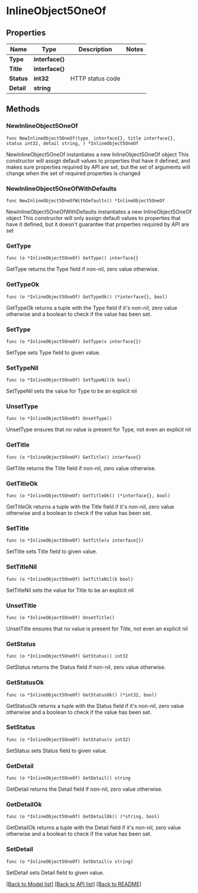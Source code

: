 # InlineObject5OneOf

## Properties

Name | Type | Description | Notes
------------ | ------------- | ------------- | -------------
**Type** | **interface{}** |  | 
**Title** | **interface{}** |  | 
**Status** | **int32** | HTTP status code | 
**Detail** | **string** |  | 

## Methods

### NewInlineObject5OneOf

`func NewInlineObject5OneOf(type_ interface{}, title interface{}, status int32, detail string, ) *InlineObject5OneOf`

NewInlineObject5OneOf instantiates a new InlineObject5OneOf object
This constructor will assign default values to properties that have it defined,
and makes sure properties required by API are set, but the set of arguments
will change when the set of required properties is changed

### NewInlineObject5OneOfWithDefaults

`func NewInlineObject5OneOfWithDefaults() *InlineObject5OneOf`

NewInlineObject5OneOfWithDefaults instantiates a new InlineObject5OneOf object
This constructor will only assign default values to properties that have it defined,
but it doesn't guarantee that properties required by API are set

### GetType

`func (o *InlineObject5OneOf) GetType() interface{}`

GetType returns the Type field if non-nil, zero value otherwise.

### GetTypeOk

`func (o *InlineObject5OneOf) GetTypeOk() (*interface{}, bool)`

GetTypeOk returns a tuple with the Type field if it's non-nil, zero value otherwise
and a boolean to check if the value has been set.

### SetType

`func (o *InlineObject5OneOf) SetType(v interface{})`

SetType sets Type field to given value.


### SetTypeNil

`func (o *InlineObject5OneOf) SetTypeNil(b bool)`

 SetTypeNil sets the value for Type to be an explicit nil

### UnsetType
`func (o *InlineObject5OneOf) UnsetType()`

UnsetType ensures that no value is present for Type, not even an explicit nil
### GetTitle

`func (o *InlineObject5OneOf) GetTitle() interface{}`

GetTitle returns the Title field if non-nil, zero value otherwise.

### GetTitleOk

`func (o *InlineObject5OneOf) GetTitleOk() (*interface{}, bool)`

GetTitleOk returns a tuple with the Title field if it's non-nil, zero value otherwise
and a boolean to check if the value has been set.

### SetTitle

`func (o *InlineObject5OneOf) SetTitle(v interface{})`

SetTitle sets Title field to given value.


### SetTitleNil

`func (o *InlineObject5OneOf) SetTitleNil(b bool)`

 SetTitleNil sets the value for Title to be an explicit nil

### UnsetTitle
`func (o *InlineObject5OneOf) UnsetTitle()`

UnsetTitle ensures that no value is present for Title, not even an explicit nil
### GetStatus

`func (o *InlineObject5OneOf) GetStatus() int32`

GetStatus returns the Status field if non-nil, zero value otherwise.

### GetStatusOk

`func (o *InlineObject5OneOf) GetStatusOk() (*int32, bool)`

GetStatusOk returns a tuple with the Status field if it's non-nil, zero value otherwise
and a boolean to check if the value has been set.

### SetStatus

`func (o *InlineObject5OneOf) SetStatus(v int32)`

SetStatus sets Status field to given value.


### GetDetail

`func (o *InlineObject5OneOf) GetDetail() string`

GetDetail returns the Detail field if non-nil, zero value otherwise.

### GetDetailOk

`func (o *InlineObject5OneOf) GetDetailOk() (*string, bool)`

GetDetailOk returns a tuple with the Detail field if it's non-nil, zero value otherwise
and a boolean to check if the value has been set.

### SetDetail

`func (o *InlineObject5OneOf) SetDetail(v string)`

SetDetail sets Detail field to given value.



[[Back to Model list]](../README.md#documentation-for-models) [[Back to API list]](../README.md#documentation-for-api-endpoints) [[Back to README]](../README.md)


